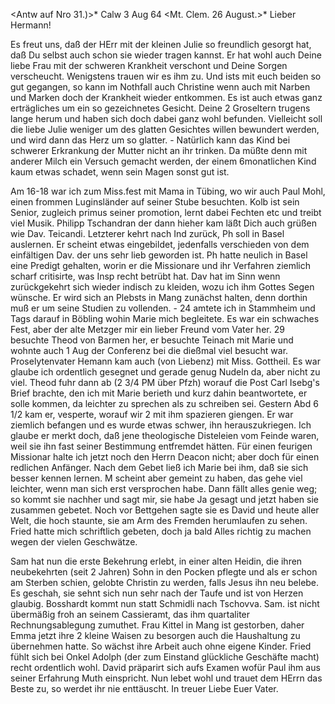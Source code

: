 <Antw auf Nro 31.)>* Calw 3 Aug 64
 <Mt. Clem. 26 August.>*
Lieber Hermann!

Es freut uns, daß der HErr mit der kleinen Julie so freundlich gesorgt hat, daß Du selbst auch schon sie wieder tragen kannst. Er hat wohl auch Deine liebe Frau mit der schweren Krankheit verschont und Deine Sorgen verscheucht. Wenigstens trauen wir es ihm zu. Und ists mit euch beiden so gut gegangen, so kann im Nothfall auch Christine wenn auch mit Narben und Marken doch der Krankheit wieder entkommen. Es ist auch etwas ganz erträgliches um ein so gezeichnetes Gesicht. Deine 2 Groseltern trugens lange herum und haben sich doch dabei ganz wohl befunden. Vielleicht soll die liebe Julie weniger um des glatten Gesichtes willen bewundert werden, und wird dann das Herz um so glatter. - Natürlich kann das Kind bei schwerer Erkrankung der Mutter nicht an ihr trinken. Da müßte denn mit anderer Milch ein Versuch gemacht werden, der einem 6monatlichen Kind kaum etwas schadet, wenn sein Magen sonst gut ist.

Am 16-18 war ich zum Miss.fest mit Mama in Tübing, wo wir auch Paul Mohl, einen frommen Luginsländer auf seiner Stube besuchten. Kolb ist sein Senior, zugleich primus seiner promotion, lernt dabei Fechten etc und treibt viel Musik. Philipp Tschandran der dann hieher kam läßt Dich auch grüßen wie Dav. Teicandi. Letzterer kehrt nach Ind zurück, Ph soll in Basel auslernen. Er scheint etwas eingebildet, jedenfalls verschieden von dem einfältigen Dav. der uns sehr lieb geworden ist. Ph hatte neulich in Basel eine Predigt gehalten, worin er die Missionare und ihr Verfahren ziemlich scharf critisirte, was Insp recht betrübt hat. Dav hat im Sinn wenn zurückgekehrt sich wieder indisch zu kleiden, wozu ich ihm Gottes Segen wünsche. Er wird sich an Plebsts in Mang zunächst halten, denn dorthin muß er um seine Studien zu vollenden. - 24 amtete ich in Stammheim und Tags darauf in Böbling wohin Marie mich begleitete. Es war ein schwaches Fest, aber der alte Metzger mir ein lieber Freund vom Vater her. 29 besuchte Theod von Barmen her, er besuchte Teinach mit Marie und wohnte auch 1 Aug der Conferenz bei die dießmal viel besucht war. Proselytenvater Hemann kam auch (von Liebenz) mit Miss. Gottheil. Es war glaube ich ordentlich gesegnet und gerade genug Nudeln da, aber nicht zu viel. Theod fuhr dann ab (2 3/4 PM über Pfzh) worauf die Post Carl Isebg's Brief brachte, den ich mit Marie berieth und kurz dahin beantwortete, er solle kommen, da leichter zu sprechen als zu schreiben sei. Gestern Abd 6 1/2 kam er, vesperte, worauf wir 2 mit ihm spazieren giengen. Er war ziemlich befangen und es wurde etwas schwer, ihn herauszukriegen. Ich glaube er merkt doch, daß jene theologische Disteleien vom Feinde waren, weil sie ihn fast seiner Bestimmung entfremdet hätten. Für einen feurigen Missionar halte ich jetzt noch den Herrn Deacon nicht; aber doch für einen redlichen Anfänger. Nach dem Gebet ließ ich Marie bei ihm, daß sie sich besser kennen lernen. M scheint aber gemeint zu haben, das gehe viel leichter, wenn man sich erst versprochen habe. Dann fällt alles genie weg; so kommt sie nachher und sagt mir, sie habe Ja gesagt und jetzt haben sie zusammen gebetet. Noch vor Bettgehen sagte sie es David und heute aller Welt, die hoch staunte, sie am Arm des Fremden herumlaufen zu sehen. Fried hatte mich schriftlich gebeten, doch ja bald Alles richtig zu machen wegen der vielen Geschwätze.

Sam hat nun die erste Bekehrung erlebt, in einer alten Heidin, die ihren neubekehrten (seit 2 Jahren) Sohn in den Pocken pflegte und als er schon am Sterben schien, gelobte Christin zu werden, falls Jesus ihn neu belebe. Es geschah, sie sehnt sich nun sehr nach der Taufe und ist von Herzen glaubig. Bosshardt kommt nun statt Schmidli nach Tschovva. Sam. ist nicht übermäßig froh an seinem Cassieramt, das ihm quartaliter Rechnungsablegung zumuthet. Frau Kittel in Mang ist gestorben, daher Emma jetzt ihre 2 kleine Waisen zu besorgen auch die Haushaltung zu übernehmen hatte. So wächst ihre Arbeit auch ohne eigene Kinder. Fried fühlt sich bei Onkel Adolph (der zum Einstand glückliche Geschäfte macht) recht ordentlich wohl. David präparirt sich aufs Examen wofür Paul ihm aus seiner Erfahrung Muth einspricht. Nun lebet wohl und trauet dem HErrn das Beste zu, so werdet ihr nie enttäuscht. In treuer Liebe
 Euer Vater.

